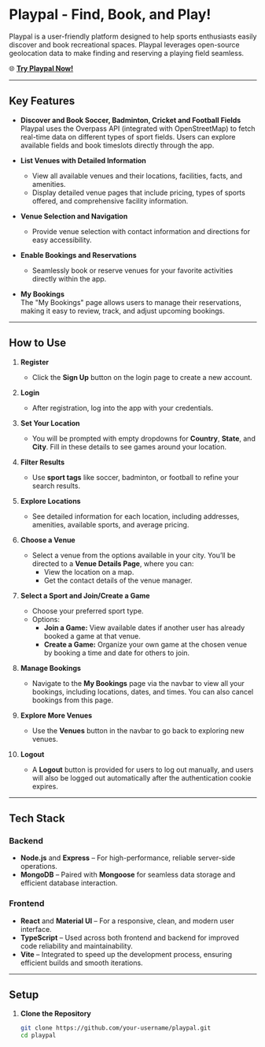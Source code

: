 # Playpal - Find, Book, and Play!

Playpal is a user-friendly platform designed to help sports enthusiasts easily discover and book recreational spaces. Playpal leverages open-source geolocation data to make finding and reserving a playing field seamless.

🌐 **[Try Playpal Now!](https://playpal-ydmy.onrender.com/login)**

---

## Key Features

- **Discover and Book Soccer, Badminton, Cricket and Football Fields**  
  Playpal uses the Overpass API (integrated with OpenStreetMap) to fetch real-time data on different types of sport fields. Users can explore available fields and book timeslots directly through the app.

- **List Venues with Detailed Information**
  - View all available venues and their locations, facilities, facts, and amenities.
  - Display detailed venue pages that include pricing, types of sports offered, and comprehensive facility information.

- **Venue Selection and Navigation**
  - Provide venue selection with contact information and directions for easy accessibility.

- **Enable Bookings and Reservations**
  - Seamlessly book or reserve venues for your favorite activities directly within the app.

- **My Bookings**  
  The "My Bookings" page allows users to manage their reservations, making it easy to review, track, and adjust upcoming bookings.

---

## How to Use

1. **Register**  
   - Click the **Sign Up** button on the login page to create a new account.

2. **Login**  
   - After registration, log into the app with your credentials.

3. **Set Your Location**  
   - You will be prompted with empty dropdowns for **Country**, **State**, and **City**. Fill in these details to see games around your location.

4. **Filter Results**  
   - Use **sport tags** like soccer, badminton, or football to refine your search results.

5. **Explore Locations**  
   - See detailed information for each location, including addresses, amenities, available sports, and average pricing.

6. **Choose a Venue**  
   - Select a venue from the options available in your city. You’ll be directed to a **Venue Details Page**, where you can:  
     - View the location on a map.  
     - Get the contact details of the venue manager.  

7. **Select a Sport and Join/Create a Game**  
   - Choose your preferred sport type.  
   - Options:  
     - **Join a Game:** View available dates if another user has already booked a game at that venue.  
     - **Create a Game:** Organize your own game at the chosen venue by booking a time and date for others to join.  

8. **Manage Bookings**  
   - Navigate to the **My Bookings** page via the navbar to view all your bookings, including locations, dates, and times. You can also cancel bookings from this page.  

9. **Explore More Venues**  
   - Use the **Venues** button in the navbar to go back to exploring new venues.

10. **Logout**  
    - A **Logout** button is provided for users to log out manually, and users will also be logged out automatically after the authentication cookie expires.

---

## Tech Stack

### Backend

- **Node.js** and **Express** – For high-performance, reliable server-side operations.
- **MongoDB** – Paired with **Mongoose** for seamless data storage and efficient database interaction.

### Frontend

- **React** and **Material UI** – For a responsive, clean, and modern user interface.
- **TypeScript** – Used across both frontend and backend for improved code reliability and maintainability.
- **Vite** – Integrated to speed up the development process, ensuring efficient builds and smooth iterations.

---

## Setup

1. **Clone the Repository**
   ```bash
   git clone https://github.com/your-username/playpal.git
   cd playpal
